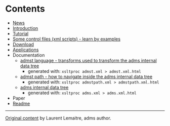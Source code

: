 # Contents

 * [News](News.html)
 * [Introduction](Introduction.html)
 * [Tutorial](Tutorials.html)
 * [Some control files (xml scripts) - learn by examples](Scripts.html)
 * [Download](http://sourceforge.net/projects/mot-adms/)
 * [Applications](Applications.html)
 * Documentation
   * [admst language - transforms used to transform the adms internal data tree](doc/admst.xml.html)
     * generated with: `xsltproc admst.xml > admst.xml.html`
   * [admst path - how to navigate inside the adms internal data tree](doc/admstpath.xml.html)
     * generated with: `xsltproc admstpath.xml > admstpath.xml.html`
   * [adms internal data tree](doc/adms.xml.html)
     * generated with: `xsltproc adms.xml > adms.xml.html`
 * Paper
 * [Readme](Readme.html)

---

[Original content](http://vacomp.noovela.com/) by Laurent Lemaitre, adms author.
